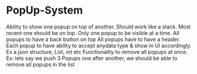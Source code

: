 # PopUp-System
Ability to show one popup on top of another. Should work like a stack. Most recent one should be on top. Only one popup to be visible at a time. All popups to have a back button on top All popups have to have a header. Each popup to have ability to accept anydata type &amp; show in UI accordingly. Ex a json structure, List, int etc Functionality to remove all popups at once. Ex: lets say we push 3 Popups one after another, we should be able to remove all popups in the list
